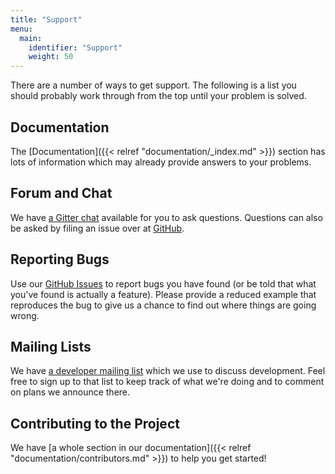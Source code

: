 ```yaml
---
title: "Support"
menu:
  main:
    identifier: "Support"
    weight: 50
---
```


There are a number of ways to get support. The following is a list you should probably work through from the top until your problem is solved.


## Documentation

The [Documentation]({{< relref "documentation/_index.md" >}}) section has lots of information which may already provide answers to your problems.


## Forum and Chat

We have [a Gitter chat](https://app.gitter.im/#/room/#eclipse_elk:gitter.im) available for you to ask questions. Questions can also be asked by filing an issue over at [GitHub](https://github.com/eclipse-elk/elk/issues).


## Reporting Bugs

Use our [GitHub Issues](https://github.com/eclipse-elk/elk/issues) to report bugs you have found (or be told that what you've found is actually a feature). Please provide a reduced example that reproduces the bug to give us a chance to find out where things are going wrong.


## Mailing Lists

We have [a developer mailing list](https://dev.eclipse.org/mailman/listinfo/elk-dev) which we use to discuss development. Feel free to sign up to that list to keep track of what we're doing and to comment on plans we announce there.


## Contributing to the Project

We have [a whole section in our documentation]({{< relref "documentation/contributors.md" >}}) to help you get started!

